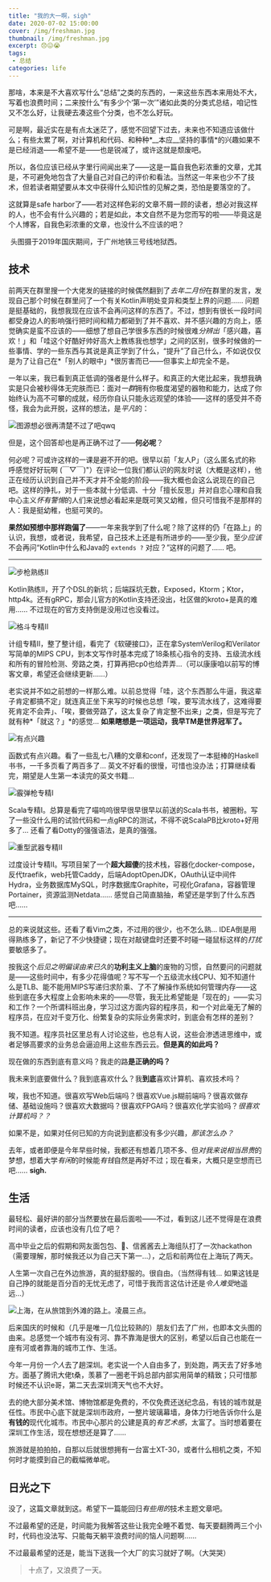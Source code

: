 ```yaml
---
title: "我的大一啊，sigh"
date: 2020-07-02 15:00:00
cover: /img/freshman.jpg
thumbnail: /img/freshman.jpg
excerpt: 😞😖😭
tags:
 - 总结
categories: life
---
```


那啥，本来是不大喜欢写什么“总结”之类的东西的，一来这些东西本来用处不大，写着也浪费时间；二来按什么“有多少个‘第一次’”诸如此类的分类式总结，咱记性又不怎么好，让我硬去凑这些个分类，也不怎么好玩。

可是啊，最近实在是有点太迷茫了，感觉不回望下过去，未来也不知道应该做什么；有些太累了啊，对计算机和代码、和种种*__本应__坚持的事情*的兴趣如果不是已经消退——希望不是——也是锐减了，或许这就是颓废吧。

所以，各位应该已经从字里行间闻出来了——这是一篇自我色彩浓重的文章，尤其是，不可避免地包含了大量自己对自己的评价和看法。当然这一年来也少不了技术，但若读者期望要从本文中获得什么知识性的见解之类，恐怕是要落空的了。

这就算是safe harbor了——若对这样色彩的文章不屑一顾的读者，想必对我这样的人，也不会有什么兴趣的；若是如此，本文自然不是为您而写的啦——毕竟这是个人博客，自我色彩浓重的文章，也没什么不应该的吧？

<span class="tag is-info is-light is-medium"><i class="fas fa-camera"></i>&nbsp;头图摄于2019年国庆期间，于广州地铁三号线地狱西。</span>

## 技术

前两天在群里搜一个大佬发的链接的时候偶然翻到了*去年二月份*在群里的发言，发现自己那个时候在群里问了一个有关Kotlin声明处变异和类型上界的问题…… 问题是挺基础的，我想我现在应该不会再问这样的东西了。不过，想到有很长一段时间都受身边人的影响强行把时间和精力都砸到了并不喜欢、并不感兴趣的方向上，感觉确实是蛮不应该的——细想了想自己学很多东西的时候很难*分辨出*「感兴趣，喜欢！」和「哇这个好酷好帅好高大上教练我也想学」之间的区别，很多时候做的一些事情、学的一些东西与其说是真正学到了什么，“提升”了自己什么，不如说仅仅是为了让自己在*「别人的眼中」*很厉害而已——但事实上却完全不是。

一年以来，我已看到真正低调的强者是什么样子。和真正的大佬比起来，我想我确实是只会被秒得体无完肤而已：面对*一群*拥有你极度渴望的器物和能力，达成了你始终认为高不可攀的成就，经历你自认只能永远观望的体验——这样的感受并不奇怪，我会为此开脱，这样的想法，是*平凡*的：

![图源想必很再清楚不过了吧qwq](/img/freshman-genius-zhihu.jpg)

但是，这个回答却也是再正确不过了——**何必呢**？

何必呢？可或许这样的一课是避不开的吧。很早以前「友人P」（这么匿名式的称呼感觉好好玩啊 (￣▽￣)"）在评论一位我们都认识的网友时说（大概是这样），他正在经历认识到自己并不天才并不全能的阶段——我大概也会这么说现在的自己吧。这样的挣扎，对于一些本就十分低调、十分「擅长反思」并对自恋心理和自我中心主义*怀有警惕*的人们来说想必看起来是既可笑又幼稚，但只可惜我不是那样的人：我是挺幼稚，也挺可笑的。

**果然如预想中那样跑偏了**——一年来我学到了什么呢？除了这样的仍「在路上」的认识，我想，或者说，我希望，自己技术上还是有所进步的——至少我，至少*应该*不会再问“Kotlin中什么和Java的 `extends ?` 对应？”这样的问题了…… 吧。

---

![步枪熟练II](/img/Snipaste_2020-07-02_18-07-22.jpg)

Kotlin熟练II，开了个DSL的新坑；后端踩坑无数，Exposed，Ktorm；Ktor，http4k。还有gRPC，那会儿官方的Kotlin支持还没出，社区做的kroto+是真的难用…… 不过现在的官方支持倒是没用过也没看过。

![格斗专精II](/img/Snipaste_2020-07-02_18-29-07.jpg)

计组专精II，整了整计组，看完了《软硬接口》，正在拿SystemVerilog和Verilator写简单的MIPS CPU，到本文写作时基本完成了18条核心指令的支持、五级流水线和所有的冒险检测、旁路之类，打算再把cp0也给弄弄…（可以康康咱以前写的博客文章，希望还会继续更新……）

老实说并不如之前想的一样那么难。以前总觉得「哇，这个东西那么牛逼，我这辈子肯定都搞不定」就连真正坐下来写的时候也总想「唉，要写流水线了，这难得要死肯定不会弄」、「唉，要做旁路了，这太复杂了肯定整不出来」之类，但是写完了就有种*「就这？」*的感觉… **如果瞎想是一项运动，我早TM是世界冠军了。**

![有点兴趣](/img/Snipaste_2020-07-02_18-06-48.jpg)

函数式有点兴趣。看了一些乱七八糟的文章和conf，还发现了一本挺棒的Haskell书书，一千多页看了两百多了… 英文不好看的很慢，可惜也没办法；打算继续看完，期望是人生第一本读完的英文书籍…

![霰弹枪专精I](/img/Snipaste_2020-07-02_18-31-08.jpg)

Scala专精I。总算是看完了喵呜呜很早很早很早以前送的Scala书书，被圈粉。写了一些没什么用的试验代码和一点gRPC的测试，不得不说ScalaPB比kroto+好用多了… 还看了看Dotty的强强语法，是真的强强。

![重型武器专精II](/img/Snipaste_2020-07-02_18-28-19.jpg)

过度设计专精II。写项目架了一个**超大超傻**的技术栈，容器化docker-compose，反代traefik，web托管Caddy，后端AdoptOpenJDK，OAuth认证中间件Hydra，业务数据库MySQL，时序数据库Graphite，可视化Grafana，容器管理Portainer，资源监测Netdata…… 感觉自己简直脑抽，希望还是学到了什么东西吧……

---

总的来说就这些。还看了看Vim之类，不过用的很少，也不怎么熟… IDEA倒是用得熟练多了，新记了不少快捷键；现在对敲键盘时还要不时碰一碰鼠标这样的*打扰*要敏感多了。

按我这个*后见之明偏误由来已久*的**功利主义上脑**的废物的习惯，自然要问的问题就是——这些时间中，有多少花得值呢？写不写一个五级流水线CPU、知不知道什么是TLB、能不能用MIPS写递归求阶乘、了不了解操作系统如何管理内存——这些到底在多大程度上会影响未来的——尽管，我无比希望能是「现在的」——实习和工作？一个所谓科班出身，学习过这方面内容的程序员，和一个对此毫无了解的程序员，在应对千变万化、纷繁复杂的实际业务需求时，到底会有怎样的差别？

我不知道。程序员社区里总有人讨论这些，也总有人说，这些会渗透进思维中，或者足够高要求的业务总会逼迫用上这些东西云云。**但是真的如此吗？**

现在做的东西到底有意义吗？我走的路**是正确的吗？**

我未来到底要做什么？我到底喜欢什么？我**到底**喜欢计算机、喜欢技术吗？

唉，我也不知道。很喜欢写Web后端吗？很喜欢Vue.js糊前端吗？很喜欢做存储、基础设施吗？很喜欢大数据吗？很喜欢FPGA吗？很喜欢化学实验吗？*很喜欢计算机吗？？*

如果不是，如果对任何已知的方向说到底都没有多少兴趣，*那该怎么办？*

去年，或者即便是今年早些时候，我都还有想着几项不多、但*对我来说相当昂贵*的梦想，想着大学*有闲*的时候能*有钱*自然是再好不过；现在看来，大概只是空想而已吧…… **sigh.**

## 生活

最轻松、最好讲的部分当然要放在最后面啦——不过，看到这儿还不觉得是在浪费时间的读者，应该也没有几位了吧？

高中毕业之后的假期和网友面包包、🍋、信酱酱去上海组队打了一次hackathon（需要理解，那时候我还以为自己天下第一…），之后和前两位在上海玩了两天。

人生第一次自己在外边旅游，真的挺舒服的。很自由。（当然得有钱… 如果这钱是自己挣的就能是百分百的无忧无虑了，可惜于我而言这估计还是*令人难受*地遥远…）

![上海，在从旅馆到外滩的路上。凌晨三点。](/img/freshman-Shanghai.jpg)

后来国庆的时候和（几乎是唯一几位比较熟的）朋友们去了广州，也即本文头图的由来。总感觉一个城市有没有河、靠不靠海是很大的区别，希望以后自己也能在一座有河或者靠海的城市工作、生活。

今年一月份*一个人*去了趟深圳。老实说一个人自由多了，到处跑，两天去了好多地方。面基了腾讯大佬t桑，羡慕了一圈老干妈总部内部实用简单的精致；只可惜那时候还不认识e哥，第二天去深圳湾天气也不大好。

去的绝大部分美术馆、博物馆都是免费的，不仅免费还送纪念品，有钱的城市就是任性。市民中心底下就是深圳市政府，一整片玻璃幕墙，身体力行地告诉你什么是**有钱的**现代化城市。市民中心那片的公建是真的*有艺术感*，太富了。当时想着要在深圳工作生活，现在想想还是算了……

旅游就是拍拍拍，自那以后就很想拥有一台富士XT-30，或者什么相机之类，不知何时才能摸到自己的截幅微单呢。

## 日光之下

没了，这篇文章就到这。希望下一篇能回归*有些用的*技术主题文章吧。



不过最希望的还是，时间能为我解答这些让我完全睡不着觉、每天要翻腾两三个小时，代码也没法写、只能每天躺平浪费时间的恼人问题啊……

不过最最希望的还是，能当下送我一个大厂的实习就好了啊。（大哭哭）

> 十点了，又浪费了一天。